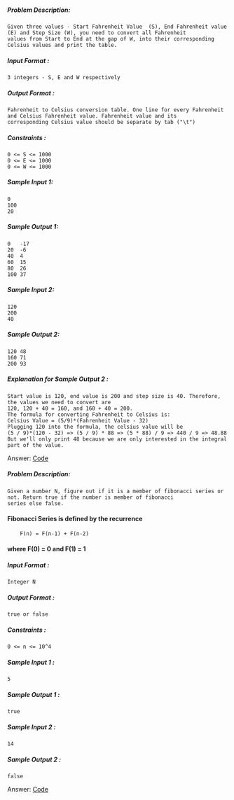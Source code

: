 ##### Problem Description:
    Given three values - Start Fahrenheit Value  (S), End Fahrenheit value (E) and Step Size (W), you need to convert all Fahrenheit 
    values from Start to End at the gap of W, into their corresponding Celsius values and print the table.
##### Input Format :
    3 integers - S, E and W respectively
##### Output Format :
    Fahrenheit to Celsius conversion table. One line for every Fahrenheit and Celsius Fahrenheit value. Fahrenheit value and its 
    corresponding Celsius value should be separate by tab ("\t")
##### Constraints :
    0 <= S <= 1000
    0 <= E <= 1000
    0 <= W <= 1000
##### Sample Input 1:
    0 
    100 
    20
##### Sample Output 1:
    0	-17
    20	-6
    40	4
    60	15
    80	26
    100	37
##### Sample Input 2:
    120 
    200 
    40
##### Sample Output 2:
    120	48
    160	71
    200	93

##### Explanation for Sample Output 2 :
    Start value is 120, end value is 200 and step size is 40. Therefore, the values we need to convert are 
    120, 120 + 40 = 160, and 160 + 40 = 200. 
    The formula for converting Fahrenheit to Celsius is:
    Celsius Value = (5/9)*(Fahrenheit Value - 32)  
    Plugging 120 into the formula, the celsius value will be 
    (5 / 9)*(120 - 32) => (5 / 9) * 88 => (5 * 88) / 9 => 440 / 9 => 48.88
    But we'll only print 48 because we are only interested in the integral part of the value.

Answer: [Code]()

##### Problem Description:
    Given a number N, figure out if it is a member of fibonacci series or not. Return true if the number is member of fibonacci
    series else false.
#### Fibonacci Series is defined by the recurrence 
        F(n) = F(n-1) + F(n-2)
#### where F(0) = 0 and F(1) = 1
##### Input Format :
    Integer N
##### Output  Format :
    true or false
##### Constraints :
    0 <= n <= 10^4
##### Sample Input 1 :
    5
##### Sample Output 1 :
    true
##### Sample Input 2 :
    14
##### Sample Output 2 :
    false 
    
Answer: [Code]()
